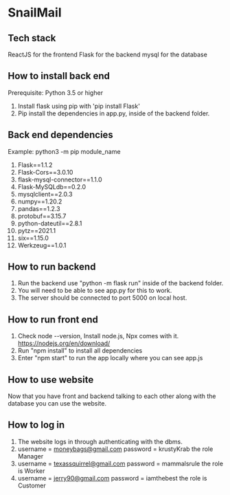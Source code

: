 # SnailMail
## Tech stack
ReactJS for the frontend
Flask for the backend
mysql for the database

## How to install back end
Prerequisite: Python 3.5 or higher
1. Install flask using pip with 'pip install Flask' 
2. Pip install the dependencies in app.py, inside of the backend folder. 

## Back end dependencies
Example: python3 -m pip module_name
1. Flask==1.1.2 
2. Flask-Cors==3.0.10 
3. flask-mysql-connector==1.1.0
4. Flask-MySQLdb==0.2.0
5. mysqlclient==2.0.3
6. numpy==1.20.2
7. pandas==1.2.3
8. protobuf==3.15.7
9. python-dateutil==2.8.1
10. pytz==2021.1
11. six==1.15.0
12. Werkzeug==1.0.1

## How to run backend
1. Run the backend use "python -m flask run" inside of the backend folder.
2. You will need to be able to see app.py for this to work.
3. The server should be connected to port 5000 on local host.

## How to run front end
1. Check node --version, Install node.js, Npx comes with it.  https://nodejs.org/en/download/
2. Run "npm install" to install all dependencies
3. Enter "npm start" to run the app locally where you can see app.js

## How to use website
Now that you have front and backend talking to each other along with the database you can use the website.

## How to log in
1. The website logs in through authenticating with the dbms.
2. username = moneybags@gmail.com password = krustyKrab the role Manager
3. username = texassquirrel@gmail.com password = mammalsrule the role is Worker
4. username = jerry90@gmail.com password =  iamthebest the role is Customer
